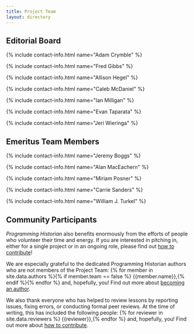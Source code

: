 ```yaml
---
title: Project Team
layout: directory
---
```


Editorial Board
---------------

{% include contact-info.html name="Adam Crymble" %}

{% include contact-info.html name="Fred Gibbs" %}

{% include contact-info.html name="Allison Hegel" %}

{% include contact-info.html name="Caleb McDaniel" %}

{% include contact-info.html name="Ian Milligan" %}

{% include contact-info.html name="Evan Taparata" %}

{% include contact-info.html name="Jeri Wieringa" %}


Emeritus Team Members
---------------------

{% include contact-info.html name="Jeremy Boggs" %}

{% include contact-info.html name="Alan MacEachern" %}

{% include contact-info.html name="Miriam Posner" %}

{% include contact-info.html name="Carrie Sanders" %}

{% include contact-info.html name="William J. Turkel" %}


Community Participants
----------------------

*Programming Historian* also benefits enormously from the efforts of
people who volunteer their time and energy. If you are interested in
pitching in, either for a single project or in an ongoing role, please
find out [how to contribute](../contribute)!

We are especially grateful to the dedicated Programming Historian authors who are not members of the Project Team: {% for member in site.data.authors %}{% if member.team == false %} {{member.name}},{% endif %}{% endfor %} and, hopefully, you! Find out more about [becoming an author](../new-lesson-workflow).

We also thank everyone who has helped to review lessons by reporting issues,
fixing errors, or conducting formal peer reviews. At the time of writing, this
has included the following people: {% for reviewer in site.data.reviewers %}
{{reviewer}},{% endfor %} and, hopefully, you! Find out more about [how to
contribute](../contribute).
